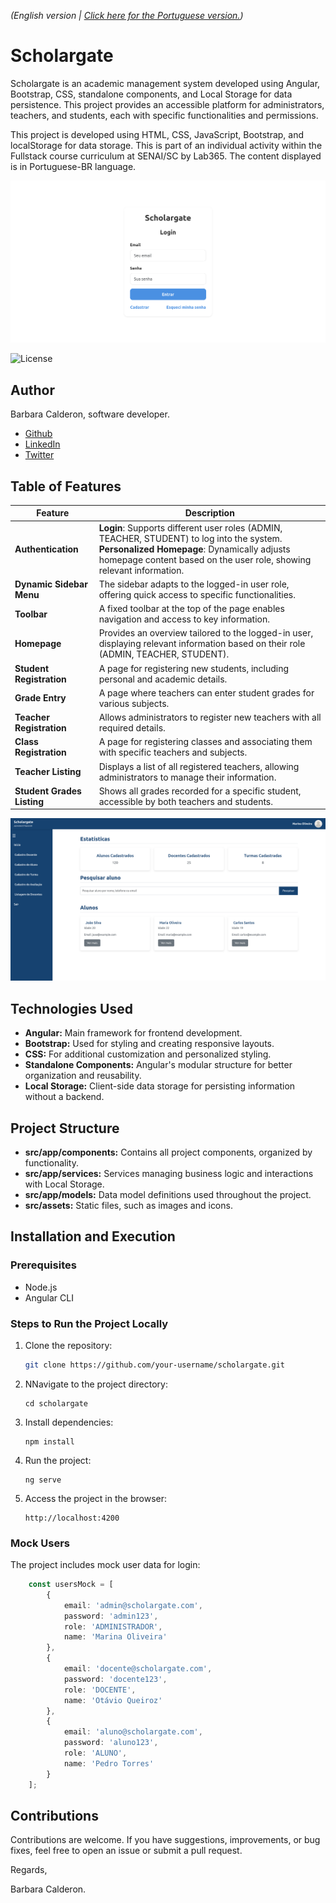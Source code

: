 _(English version | [Click here for the Portuguese version.](https://github.com/barbaracalderon/scholargate/blob/main/README-pt.md))_

# Scholargate

Scholargate is an academic management system developed using Angular, Bootstrap, CSS, standalone components, and Local Storage for data persistence. This project provides an accessible platform for administrators, teachers, and students, each with specific functionalities and permissions.

This project is developed using HTML, CSS, JavaScript, Bootstrap, and localStorage for data storage. This is part of an individual activity within the Fullstack course curriculum at SENAI/SC by Lab365. The content displayed is in Portuguese-BR language.

![LoginPage](src/assets/sch_01.png)

![License](https://img.shields.io/badge/license-MIT-blue.svg)

## Author

Barbara Calderon, software developer.

- [Github](https://www.github.com/barbaracalderon)
- [LinkedIn](https://www.linkedin.com/in/barbaracalderondev)
- [Twitter](https://www.x.com/bederoni)

## Table of Features

| **Feature**               | **Description**                                                                                                                                              |
|---------------------------|--------------------------------------------------------------------------------------------------------------------------------------------------------------|
| **Authentication**        | **Login**: Supports different user roles (ADMIN, TEACHER, STUDENT) to log into the system. <br> **Personalized Homepage**: Dynamically adjusts homepage content based on the user role, showing relevant information. |
| **Dynamic Sidebar Menu**  | The sidebar adapts to the logged-in user role, offering quick access to specific functionalities.                                                             |
| **Toolbar**               | A fixed toolbar at the top of the page enables navigation and access to key information.                                                                      |
| **Homepage**              | Provides an overview tailored to the logged-in user, displaying relevant information based on their role (ADMIN, TEACHER, STUDENT).                           |
| **Student Registration**  | A page for registering new students, including personal and academic details.                                                                                 |
| **Grade Entry**           | A page where teachers can enter student grades for various subjects.                                                                                          |
| **Teacher Registration**  | Allows administrators to register new teachers with all required details.                                                                                      |
| **Class Registration**    | A page for registering classes and associating them with specific teachers and subjects.                                                                      |
| **Teacher Listing**       | Displays a list of all registered teachers, allowing administrators to manage their information.                                                              |
| **Student Grades Listing**| Shows all grades recorded for a specific student, accessible by both teachers and students.                                                                   |

![AdminHomePage](src/assets/sch_02.png)


## Technologies Used

- **Angular:** Main framework for frontend development.
- **Bootstrap:** Used for styling and creating responsive layouts.
- **CSS:** For additional customization and personalized styling.
- **Standalone Components:** Angular's modular structure for better organization and reusability.
- **Local Storage:** Client-side data storage for persisting information without a backend.

## Project Structure

- **src/app/components:** Contains all project components, organized by functionality.
- **src/app/services:** Services managing business logic and interactions with Local Storage.
- **src/app/models:** Data model definitions used throughout the project.
- **src/assets:** Static files, such as images and icons.

## Installation and Execution

### Prerequisites
- Node.js
- Angular CLI

### Steps to Run the Project Locally

1. Clone the repository:
   ```bash
   git clone https://github.com/your-username/scholargate.git

2. NNavigate to the project directory:

    ```
    cd scholargate
    ```

3. Install dependencies:

    ```
    npm install
    ```

4. Run the project:

    ```
    ng serve
    ```

5. Access the project in the browser:

    ```
    http://localhost:4200
    ```

### Mock Users

The project includes mock user data for login:

```typescript
    const usersMock = [
        { 
            email: 'admin@scholargate.com',
            password: 'admin123',
            role: 'ADMINISTRADOR',
            name: 'Marina Oliveira' 
        },
        { 
            email: 'docente@scholargate.com', 
            password: 'docente123', 
            role: 'DOCENTE', 
            name: 'Otávio Queiroz' 
        },
        { 
            email: 'aluno@scholargate.com', 
            password: 'aluno123', 
            role: 'ALUNO', 
            name: 'Pedro Torres' 
        }
    ];
```
## Contributions
Contributions are welcome. If you have suggestions, improvements, or bug fixes, feel free to open an issue or submit a pull request.

Regards, 

Barbara Calderon.
